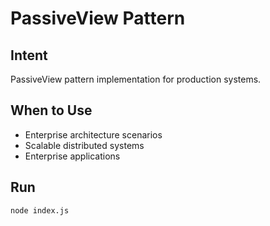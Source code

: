 # PassiveView Pattern

## Intent
PassiveView pattern implementation for production systems.

## When to Use
- Enterprise architecture scenarios
- Scalable distributed systems
- Enterprise applications

## Run
```bash
node index.js
```
